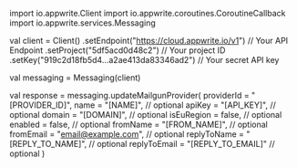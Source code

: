 import io.appwrite.Client
import io.appwrite.coroutines.CoroutineCallback
import io.appwrite.services.Messaging

val client = Client()
    .setEndpoint("https://cloud.appwrite.io/v1") // Your API Endpoint
    .setProject("5df5acd0d48c2") // Your project ID
    .setKey("919c2d18fb5d4...a2ae413da83346ad2") // Your secret API key

val messaging = Messaging(client)

val response = messaging.updateMailgunProvider(
    providerId = "[PROVIDER_ID]",
    name = "[NAME]", // optional
    apiKey = "[API_KEY]", // optional
    domain = "[DOMAIN]", // optional
    isEuRegion = false, // optional
    enabled = false, // optional
    fromName = "[FROM_NAME]", // optional
    fromEmail = "email@example.com", // optional
    replyToName = "[REPLY_TO_NAME]", // optional
    replyToEmail = "[REPLY_TO_EMAIL]" // optional
)
